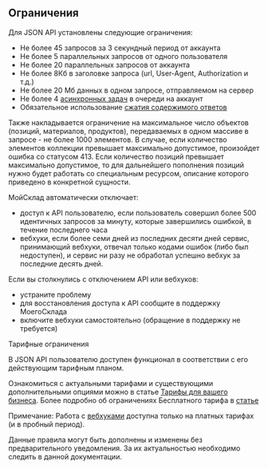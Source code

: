 ## Ограничения

Для JSON API установлены следующие ограничения:

+ Не более 45 запросов за 3 секундный период от аккаунта
+ Не более 5 параллельных запросов от одного пользователя
+ Не более 20 параллельных запросов от аккаунта
+ Не более 8Кб в заголовке запроса (url, User-Agent, Authorization и т.д.)
+ Не более 20 Мб данных в одном запросе, отправляемом на сервер
+ Не более 4 [асинхронных задач](#mojsklad-json-api-asinhronnyj-obmen) в очереди на аккаунт
+ Обязательное использование [сжатия содержимого ответов](#mojsklad-json-api-obschie-swedeniq-szhatie-soderzhimogo-otwetow)

Также накладывается ограничение на максимальное число объектов (позиций, материалов, продуктов), передаваемых в одном массиве в запросе - не более 1000 элементов.
В случае, если количество элементов коллекции превышает максимально допустимое, произойдет ошибка со статусом 413.
Если количество позиций превышает максимально допустимое, то для дальнейшего пополнения позиций нужно будет работать со специальным ресурсом,
описание которого приведено в конкретной сущности.

МойСклад автоматически отключает:

+ доступ к API пользователю, если пользователь совершил более 500 идентичных запросов за минуту, которые завершились ошибкой, в течение последнего часа
+ вебхуки, если более семи дней из последних десяти дней сервис, принимающий вебхуки, отвечал только кодами ошибок (либо был недоступен), и сервис ни разу не обработал успешно вебхук за последние десять дней.

Если вы столкнулись с отключением API или вебхуков:

+ устраните проблему
+ для восстановления доступа к API сообщите в поддержку МоегоСклада
+ включите вебхуки самостоятельно (обращение в поддержку не требуется)

Тарифные ограничения

В JSON API пользователю доступен функционал в соответствии с его действующим тарифным планом.

Ознакомиться с актуальными тарифами и существующими дополнительными опциями можно в статье [Тарифы для вашего бизнеса](https://www.moysklad.ru/subscription/).
Более подробно об ограничениях Бесплатного тарифа в [статье](https://support.moysklad.ru/hc/ru/articles/233091228-%D0%92%D1%8B%D0%B1%D0%BE%D1%80-%D1%82%D0%B0%D1%80%D0%B8%D1%84%D0%B0-%D0%BE%D0%BF%D0%BB%D0%B0%D1%82%D0%B0-%D0%B8-%D0%BF%D1%80%D0%BE%D0%B4%D0%BB%D0%B5%D0%BD%D0%B8%D0%B5-%D0%BF%D0%BE%D0%B4%D0%BF%D0%B8%D1%81%D0%BA%D0%B8#3)

Примечание: Работа с [вебхуками](#workbook-vebhuki) доступна только на платных тарифах (и в пробный период).

Данные правила могут быть дополнены и изменены без предварительного уведомления. За их актуальностью необходимо следить в данной документации.
